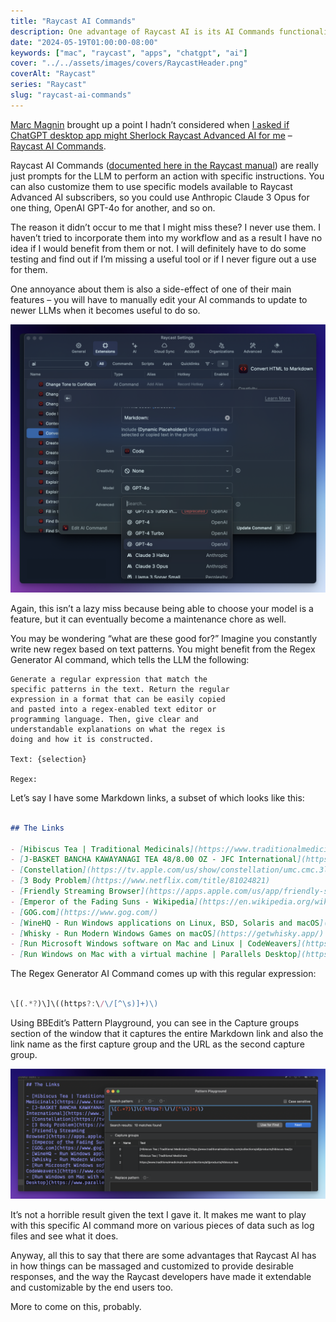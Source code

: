 ```yaml
---
title: "Raycast AI Commands"
description: One advantage of Raycast AI is its AI Commands functionality.
date: "2024-05-19T01:00:00-08:00"
keywords: ["mac", "raycast", "apps", "chatgpt", "ai"]
cover: "../../assets/images/covers/RaycastHeader.png"
coverAlt: "Raycast"
series: "Raycast"
slug: "raycast-ai-commands"
---
```

[Marc Magnin](https://mastodon.social/@marcmagnin) brought up a point I hadn’t considered when [I asked if ChatGPT desktop app might Sherlock Raycast Advanced AI for me](https://scottwillsey.com/chat-gpt-sherlock/) – [Raycast AI Commands](https://prompts.ray.so/code).

Raycast AI Commands ([documented here in the Raycast manual](https://manual.raycast.com/ai)) are really just prompts for the LLM to perform an action with specific instructions. You can also customize them to use specific models available to Raycast Advanced AI subscribers, so you could use Anthropic Claude 3 Opus for one thing, OpenAI GPT-4o for another, and so on.

The reason it didn’t occur to me that I might miss these? I never use them. I haven’t tried to incorporate them into my workflow and as a result I have no idea if I would benefit from them or not. I will definitely have to do some testing and find out if I’m missing a useful tool or if I never figure out a use for them.

One annoyance about them is also a side-effect of one of their main features – you will have to manually edit your AI commands to update to newer LLMs when it becomes useful to do so.

[![RaycastAIEdit](../../assets/images/posts/RaycastAIEdit-03DCE29C-D381-47E5-AB66-FC76FF3F150A.png)](/images/posts/RaycastAIEdit-03DCE29C-D381-47E5-AB66-FC76FF3F150A.jpg)

Again, this isn’t a lazy miss because being able to choose your model is a feature, but it can eventually become a maintenance chore as well.

You may be wondering “what are these good for?” Imagine you constantly write new regex based on text patterns. You might benefit from the Regex Generator AI command, which tells the LLM the following:

```
Generate a regular expression that match the 
specific patterns in the text. Return the regular 
expression in a format that can be easily copied 
and pasted into a regex-enabled text editor or 
programming language. Then, give clear and 
understandable explanations on what the regex is 
doing and how it is constructed.  
  
Text: {selection}  
  
Regex:
```

Let’s say I have some Markdown links, a subset of which looks like this:

```markdown

## The Links

- [Hibiscus Tea | Traditional Medicinals](https://www.traditionalmedicinals.com/collections/all/products/hibiscus-tea)
- [J-BASKET BANCHA KAWAYANAGI TEA 48/8.00 OZ - JFC International](https://www.jfc.com/product/item/28211)
- [Constellation](https://tv.apple.com/us/show/constellation/umc.cmc.3lvo8a7ezxpysdy3gou3fsns0)
- [3 Body Problem](https://www.netflix.com/title/81024821)
- [‎Friendly Streaming Browser](https://apps.apple.com/us/app/friendly-streaming-browser/id553245401?mt=12)
- [Emperor of the Fading Suns - Wikipedia](https://en.wikipedia.org/wiki/Emperor_of_the_Fading_Suns)
- [GOG.com](https://www.gog.com/)
- [WineHQ - Run Windows applications on Linux, BSD, Solaris and macOS](https://www.winehq.org/)
- [Whisky - Run Modern Windows Games on macOS](https://getwhisky.app/)
- [Run Microsoft Windows software on Mac and Linux | CodeWeavers](https://www.codeweavers.com/crossover/)
- [Run Windows on Mac with a virtual machine | Parallels Desktop](https://www.parallels.com/products/desktop/)

```

The Regex Generator AI Command comes up with this regular expression:

```javascript

\[(.*?)\]\((https?:\/\/[^\s)]+)\)

```

Using BBEdit’s Pattern Playground, you can see in the Capture groups section of the window that it captures the entire Markdown link and also the link name as the first capture group and the URL as the second capture group.

[![BBEditRegexPlayground](../../assets/images/posts/BBEditRegexPlayground-00710879-7F1A-4F9F-8022-B45887589798.png)](/images/posts/BBEditRegexPlayground-00710879-7F1A-4F9F-8022-B45887589798.jpg)

It’s not a horrible result given the text I gave it. It makes me want to play with this specific AI command more on various pieces of data such as log files and see what it does.

Anyway, all this to say that there are some advantages that Raycast AI has in how things can be massaged and customized to provide desirable responses, and the way the Raycast developers have made it extendable and customizable by the end users too.

More to come on this, probably.
